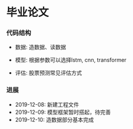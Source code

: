 # 毕业论文

### 代码结构

- 数据: 造数据、读数据

- 模型: 根据参数可以选择lstm, cnn, transformer

- 评估: 股票预测常见评估方式

### 进展

- 2019-12-08: 新建工程文件
- 2019-12-09: 模型框架暂时搭起，待完善
- 2019-12-10: 造数据部分基本完成